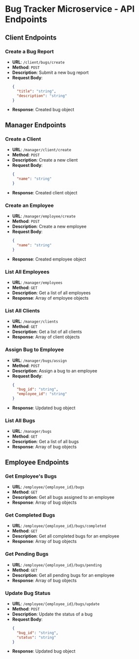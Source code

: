 # Bug Tracker Microservice - API Endpoints

## Client Endpoints

### Create a Bug Report
- **URL**: `/client/bugs/create`
- **Method**: `POST`
- **Description**: Submit a new bug report
- **Request Body**:
  ```json
  {
    "title": "string",
    "description": "string"
  }
  ```
- **Response**: Created bug object

## Manager Endpoints

### Create a Client
- **URL**: `/manager/client/create`
- **Method**: `POST`
- **Description**: Create a new client
- **Request Body**:
  ```json
  {
    "name": "string"
  }
  ```
- **Response**: Created client object

### Create an Employee
- **URL**: `/manager/employee/create`
- **Method**: `POST`
- **Description**: Create a new employee
- **Request Body**:
  ```json
  {
    "name": "string"
  }
  ```
- **Response**: Created employee object

### List All Employees
- **URL**: `/manager/employees`
- **Method**: `GET`
- **Description**: Get a list of all employees
- **Response**: Array of employee objects

### List All Clients
- **URL**: `/manager/clients`
- **Method**: `GET`
- **Description**: Get a list of all clients
- **Response**: Array of client objects

### Assign Bug to Employee
- **URL**: `/manager/bugs/assign`
- **Method**: `POST`
- **Description**: Assign a bug to an employee
- **Request Body**:
  ```json
  {
    "bug_id": "string",
    "employee_id": "string"
  }
  ```
- **Response**: Updated bug object

### List All Bugs
- **URL**: `/manager/bugs`
- **Method**: `GET`
- **Description**: Get a list of all bugs
- **Response**: Array of bug objects

## Employee Endpoints

### Get Employee's Bugs
- **URL**: `/employee/{employee_id}/bugs`
- **Method**: `GET`
- **Description**: Get all bugs assigned to an employee
- **Response**: Array of bug objects

### Get Completed Bugs
- **URL**: `/employee/{employee_id}/bugs/completed`
- **Method**: `GET`
- **Description**: Get all completed bugs for an employee
- **Response**: Array of bug objects

### Get Pending Bugs
- **URL**: `/employee/{employee_id}/bugs/pending`
- **Method**: `GET`
- **Description**: Get all pending bugs for an employee
- **Response**: Array of bug objects

### Update Bug Status
- **URL**: `/employee/{employee_id}/bugs/update`
- **Method**: `POST`
- **Description**: Update the status of a bug
- **Request Body**:
  ```json
  {
    "bug_id": "string",
    "status": "string"
  }
  ```
- **Response**: Updated bug object 